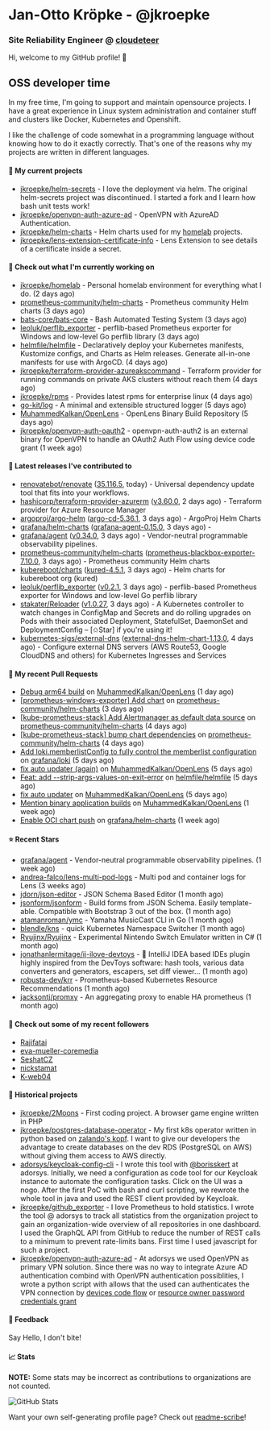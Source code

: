 # Jan-Otto Kröpke - @jkroepke
### Site Reliability Engineer @ [cloudeteer](https://cloudeteer.de/)

Hi, welcome to my GitHub profile! 👋

## OSS developer time
In my free time, I'm going to support and maintain opensource projects. I have a great experience in Linux system administration and container stuff and clusters like Docker, Kubernetes and Openshift.

I like the challenge of code somewhat in a programming language without knowing how to do it exactly correctly. That's one of the reasons why my projects are written in different languages.

#### 🌱 My current projects
- [jkroepke/helm-secrets](https://github.com/jkroepke/helm-secrets) - I love the deployment via helm. The original helm-secrets project was discontinued. I started a fork and I learn how bash unit tests work!
- [jkroepke/openvpn-auth-azure-ad](https://github.com/jkroepke/openvpn-auth-azure-ad) - OpenVPN with AzureAD Authentication.
- [jkroepke/helm-charts](https://github.com/jkroepke/helm-charts) - Helm charts used for my [homelab](https://github.com/jkroepke/homelab) projects.
- [jkroepke/lens-extension-certificate-info](https://github.com/jkroepke/lens-extension-certificate-info) - Lens Extension to see details of a certificate inside a secret.

#### 👷 Check out what I'm currently working on

- [jkroepke/homelab](https://github.com/jkroepke/homelab) - Personal homelab environment for everything what I do. (2 days ago)
- [prometheus-community/helm-charts](https://github.com/prometheus-community/helm-charts) - Prometheus community Helm charts (3 days ago)
- [bats-core/bats-core](https://github.com/bats-core/bats-core) - Bash Automated Testing System (3 days ago)
- [leoluk/perflib_exporter](https://github.com/leoluk/perflib_exporter) - perflib-based Prometheus exporter for Windows and low-level Go perflib library (3 days ago)
- [helmfile/helmfile](https://github.com/helmfile/helmfile) - Declaratively deploy your Kubernetes manifests, Kustomize configs, and Charts as Helm releases. Generate all-in-one manifests for use with ArgoCD. (4 days ago)
- [jkroepke/terraform-provider-azureakscommand](https://github.com/jkroepke/terraform-provider-azureakscommand) - Terraform provider for running commands on private AKS clusters without reach them (4 days ago)
- [jkroepke/rpms](https://github.com/jkroepke/rpms) - Provides latest rpms for enterprise linux (4 days ago)
- [go-kit/log](https://github.com/go-kit/log) - A minimal and extensible structured logger (5 days ago)
- [MuhammedKalkan/OpenLens](https://github.com/MuhammedKalkan/OpenLens) - OpenLens Binary Build Repository (5 days ago)
- [jkroepke/openvpn-auth-oauth2](https://github.com/jkroepke/openvpn-auth-oauth2) - openvpn-auth-auth2 is an external binary for OpenVPN to handle an OAuth2 Auth Flow using device code grant (1 week ago)

#### 🔭 Latest releases I've contributed to

- [renovatebot/renovate](https://github.com/renovatebot/renovate) ([35.116.5](https://github.com/renovatebot/renovate/releases/tag/35.116.5), today) - Universal dependency update tool that fits into your workflows.
- [hashicorp/terraform-provider-azurerm](https://github.com/hashicorp/terraform-provider-azurerm) ([v3.60.0](https://github.com/hashicorp/terraform-provider-azurerm/releases/tag/v3.60.0), 2 days ago) - Terraform provider for Azure Resource Manager
- [argoproj/argo-helm](https://github.com/argoproj/argo-helm) ([argo-cd-5.36.1](https://github.com/argoproj/argo-helm/releases/tag/argo-cd-5.36.1), 3 days ago) - ArgoProj Helm Charts
- [grafana/helm-charts](https://github.com/grafana/helm-charts) ([grafana-agent-0.15.0](https://github.com/grafana/helm-charts/releases/tag/grafana-agent-0.15.0), 3 days ago) - 
- [grafana/agent](https://github.com/grafana/agent) ([v0.34.0](https://github.com/grafana/agent/releases/tag/v0.34.0), 3 days ago) - Vendor-neutral programmable observability pipelines.
- [prometheus-community/helm-charts](https://github.com/prometheus-community/helm-charts) ([prometheus-blackbox-exporter-7.10.0](https://github.com/prometheus-community/helm-charts/releases/tag/prometheus-blackbox-exporter-7.10.0), 3 days ago) - Prometheus community Helm charts
- [kubereboot/charts](https://github.com/kubereboot/charts) ([kured-4.5.1](https://github.com/kubereboot/charts/releases/tag/kured-4.5.1), 3 days ago) - Helm charts for kubereboot org (kured)
- [leoluk/perflib_exporter](https://github.com/leoluk/perflib_exporter) ([v0.2.1](https://github.com/leoluk/perflib_exporter/releases/tag/v0.2.1), 3 days ago) - perflib-based Prometheus exporter for Windows and low-level Go perflib library
- [stakater/Reloader](https://github.com/stakater/Reloader) ([v1.0.27](https://github.com/stakater/Reloader/releases/tag/v1.0.27), 3 days ago) - A Kubernetes controller to watch changes in ConfigMap and Secrets and do rolling upgrades on Pods with their associated Deployment, StatefulSet, DaemonSet and DeploymentConfig – [✩Star] if you&#39;re using it!
- [kubernetes-sigs/external-dns](https://github.com/kubernetes-sigs/external-dns) ([external-dns-helm-chart-1.13.0](https://github.com/kubernetes-sigs/external-dns/releases/tag/external-dns-helm-chart-1.13.0), 4 days ago) - Configure external DNS servers (AWS Route53, Google CloudDNS and others) for Kubernetes Ingresses and Services

#### 🔨 My recent Pull Requests

- [Debug arm64 build](https://github.com/MuhammedKalkan/OpenLens/pull/160) on [MuhammedKalkan/OpenLens](https://github.com/MuhammedKalkan/OpenLens) (1 day ago)
- [[prometheus-windows-exporter] Add chart](https://github.com/prometheus-community/helm-charts/pull/3476) on [prometheus-community/helm-charts](https://github.com/prometheus-community/helm-charts) (3 days ago)
- [[kube-prometheus-stack] Add Alertmanager as default data source](https://github.com/prometheus-community/helm-charts/pull/3474) on [prometheus-community/helm-charts](https://github.com/prometheus-community/helm-charts) (4 days ago)
- [[kube-prometheus-stack] bump chart dependencies](https://github.com/prometheus-community/helm-charts/pull/3473) on [prometheus-community/helm-charts](https://github.com/prometheus-community/helm-charts) (4 days ago)
- [Add loki.memberlistConfig to fully control the memberlist configuration](https://github.com/grafana/loki/pull/9646) on [grafana/loki](https://github.com/grafana/loki) (5 days ago)
- [fix auto updater (again)](https://github.com/MuhammedKalkan/OpenLens/pull/157) on [MuhammedKalkan/OpenLens](https://github.com/MuhammedKalkan/OpenLens) (5 days ago)
- [Feat: add --strip-args-values-on-exit-error](https://github.com/helmfile/helmfile/pull/887) on [helmfile/helmfile](https://github.com/helmfile/helmfile) (5 days ago)
- [fix auto updater](https://github.com/MuhammedKalkan/OpenLens/pull/156) on [MuhammedKalkan/OpenLens](https://github.com/MuhammedKalkan/OpenLens) (5 days ago)
- [Mention binary application builds](https://github.com/MuhammedKalkan/OpenLens/pull/153) on [MuhammedKalkan/OpenLens](https://github.com/MuhammedKalkan/OpenLens) (1 week ago)
- [Enable OCI chart push](https://github.com/grafana/helm-charts/pull/2443) on [grafana/helm-charts](https://github.com/grafana/helm-charts) (1 week ago)

#### ⭐ Recent Stars

- [grafana/agent](https://github.com/grafana/agent) - Vendor-neutral programmable observability pipelines. (1 week ago)
- [andrea-falco/lens-multi-pod-logs](https://github.com/andrea-falco/lens-multi-pod-logs) - Multi pod and container logs for Lens (3 weeks ago)
- [jdorn/json-editor](https://github.com/jdorn/json-editor) - JSON Schema Based Editor (1 month ago)
- [jsonform/jsonform](https://github.com/jsonform/jsonform) - Build forms from JSON Schema. Easily template-able. Compatible with Bootstrap 3 out of the box. (1 month ago)
- [atamanroman/ymc](https://github.com/atamanroman/ymc) - Yamaha MusicCast CLI in Go (1 month ago)
- [blendle/kns](https://github.com/blendle/kns) - quick Kubernetes Namespace Switcher (1 month ago)
- [Ryujinx/Ryujinx](https://github.com/Ryujinx/Ryujinx) - Experimental Nintendo Switch Emulator written in C# (1 month ago)
- [jonathanlermitage/ij-ilove-devtoys](https://github.com/jonathanlermitage/ij-ilove-devtoys) - 🧩 IntelliJ IDEA based IDEs plugin highly inspired from the DevToys software: hash tools, various data converters and generators, escapers, set diff viewer... (1 month ago)
- [robusta-dev/krr](https://github.com/robusta-dev/krr) - Prometheus-based Kubernetes Resource Recommendations (1 month ago)
- [jacksontj/promxy](https://github.com/jacksontj/promxy) - An aggregating proxy to enable HA prometheus (1 month ago)

#### 👯 Check out some of my recent followers

- [Rajifatai](https://github.com/Rajifatai)
- [eva-mueller-coremedia](https://github.com/eva-mueller-coremedia)
- [SeshatCZ](https://github.com/SeshatCZ)
- [nickstamat](https://github.com/nickstamat)
- [K-web04](https://github.com/K-web04)

#### 📜 Historical projects
- [jkroepke/2Moons](https://github.com/jkroepke/2Moons) - First coding project. A browser game engine written in PHP
- [jkroepke/postgres-database-operator](https://github.com/jkroepke/postgres-database-operator) - My first k8s operator written in python based on [zalando's kopf](https://github.com/zalando-incubator/kopf). I want to give our developers the advantage to create databases on the dev RDS (PostgreSQL on AWS) without giving them access to AWS directly.
- [adorsys/keycloak-config-cli](https://github.com/adorsys/keycloak-config-cli) - I wrote this tool with [@borisskert](https://github.com/borisskert) at adorsys. Initially, we need a configuration as code tool for our Keycloak instance to automate the configuration tasks. Click on the UI was a nogo. After the first PoC with bash and curl scripting, we rewrote the whole tool in java and used the REST client provided by Keycloak.
- [jkroepke/github_exporter](https://github.com/jkroepke/github_exporter) - I love Prometheus to hold statistics. I wrote the tool @ adorsys to track all statistics from the organization project to gain an organization-wide overview of all repositories in one dashboard. I used the GraphQL API from GitHub to reduce the number of REST calls to a minimum to prevent rate-limits bans. First time I used javascript for such a project.
- [jkroepke/openvpn-auth-azure-ad](https://github.com/jkroepke/openvpn-auth-azure-ad) - At adorsys we used OpenVPN as primary VPN solution. Since there was no way to integrate Azure AD authentication combind with OpenVPN authentication possiblities, I wrote a python script with allows that the used can authenticates the VPN connection by [devices code flow](https://docs.microsoft.com/en-us/azure/active-directory/develop/v2-oauth2-device-code) or [resource owner password credentials grant](https://docs.microsoft.com/en-us/azure/active-directory/develop/v2-oauth-ropc)

#### 💬 Feedback

Say Hello, I don't bite!

#### 📈 Stats

**NOTE:** Some stats may be incorrect as contributions to organizations
are not counted.

![GitHub Stats](https://github-readme-stats.vercel.app/api?username=jkroepke&count_private=false&theme=tokyonight&show_icons=true)

Want your own self-generating profile page? Check out [readme-scribe](https://github.com/muesli/readme-scribe)!
